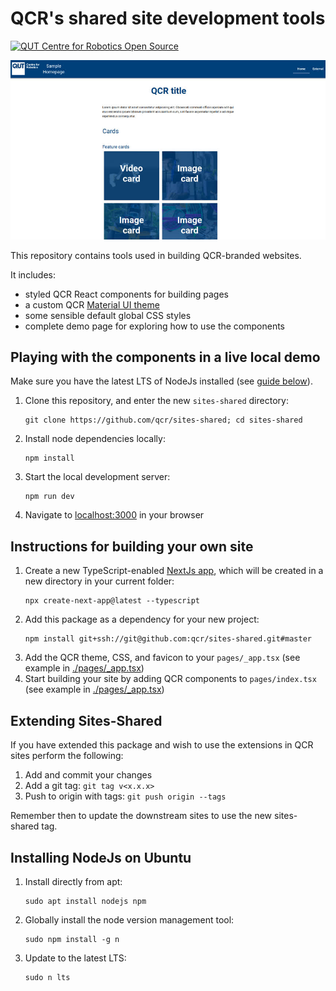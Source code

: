 # QCR's shared site development tools

[![QUT Centre for Robotics Open Source](https://github.com/qcr/qcr.github.io/raw/master/misc/badge.svg)](https://qcr.github.io)

<!--
![Primary language](https://img.shields.io/github/languages/top/qcr/code_templates)
[![License](https://img.shields.io/github/license/qcr/code_templates)](./LICENSE.txt)
-->

![Screenshot of QCR demo site](./assets/demo_screenshot.jpg)

This repository contains tools used in building QCR-branded websites.

It includes:

- styled QCR React components for building pages
- a custom QCR [Material UI theme](https://mui.com/customization/theming/)
- some sensible default global CSS styles
- complete demo page for exploring how to use the components

## Playing with the components in a live local demo

Make sure you have the latest LTS of NodeJs installed (see [guide below](#installing-nodejs-on-ubuntu)).

1. Clone this repository, and enter the new `sites-shared` directory:
   ```
   git clone https://github.com/qcr/sites-shared; cd sites-shared
   ```
2. Install node dependencies locally:
   ```
   npm install
   ```
3. Start the local development server:
   ```
   npm run dev
   ```
4. Navigate to [localhost:3000](http://localhost:3000) in your browser

## Instructions for building your own site

1. Create a new TypeScript-enabled [NextJs app](https://nextjs.org/docs/getting-started), which will be created in a new directory in your current folder:
   ```
   npx create-next-app@latest --typescript
   ```
2. Add this package as a dependency for your new project:
   ```
   npm install git+ssh://git@github.com:qcr/sites-shared.git#master
   ```
3. Add the QCR theme, CSS, and favicon to your `pages/_app.tsx` (see example in [./pages/\_app.tsx](./pages/_app.tsx))
4. Start building your site by adding QCR components to `pages/index.tsx` (see example in [./pages/\_app.tsx](./pages/index.tsx))

## Extending Sites-Shared

If you have extended this package and wish to use the extensions in QCR sites perform the following:

1. Add and commit your changes
2. Add a git tag: `git tag v<x.x.x>`
3. Push to origin with tags: `git push origin --tags`

Remember then to update the downstream sites to use the new sites-shared tag.

## Installing NodeJs on Ubuntu

1. Install directly from apt:
   ```
   sudo apt install nodejs npm
   ```
2. Globally install the node version management tool:
   ```
   sudo npm install -g n
   ```
3. Update to the latest LTS:
   ```
   sudo n lts
   ```
